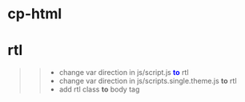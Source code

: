 # cp-html
# rtl 
>> - change var direction in js/script.js <span style="color:blue"> __to__ </span> rtl 
>> - change var direction in js/scripts.single.theme.js __to__ rtl 
>> - add rtl class __to__ body tag
